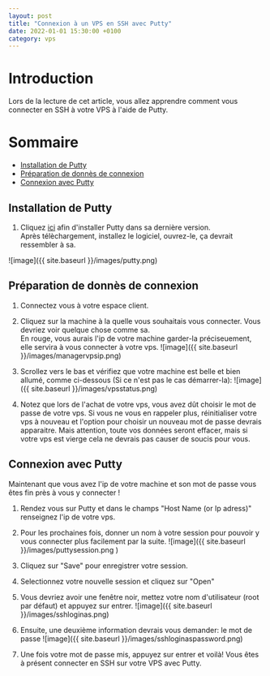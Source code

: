 ```yaml
---
layout: post
title: "Connexion à un VPS en SSH avec Putty"
date: 2022-01-01 15:30:00 +0100
category: vps
---
```


# Introduction

 Lors de la lecture de cet article, vous allez apprendre comment vous connecter en SSH à votre VPS à l'aide de Putty.

# Sommaire
- [Installation de Putty](#installation-de-putty)
- [Préparation de donnès de connexion](#preparation-de-donnès-de-connexion)
- [Connexion avec Putty](#connexion-avec-putty)

## Installation de Putty

1) Cliquez [ici](https://the.earth.li/~sgtatham/putty/latest/x86/putty.exe) afin d'installer Putty dans sa dernière version.  
Après télèchargement, installez le logiciel, ouvrez-le, ça devrait ressembler à sa. 

![image]({{ site.baseurl }}/images/putty.png)

## Préparation de donnès de connexion

1) Connectez vous à votre espace client.
2) Cliquez sur la machine à la quelle vous souhaitais vous connecter. Vous devriez voir quelque chose comme sa.  
En rouge, vous aurais l'ip de votre machine garder-la préciseuement, elle servira à vous connecter à votre vps.
![image]({{ site.baseurl }}/images/managervpsip.png)

3) Scrollez vers le bas et vérifiez que votre machine est belle et bien allumé, comme ci-dessous (Si ce n'est pas le cas démarrer-la):
![image]({{ site.baseurl }}/images/vpsstatus.png)

4) Notez que lors de l'achat de votre vps, vous avez dût choisir le mot de passe de votre vps. Si vous ne vous en rappeler plus, réinitialiser votre vps à nouveau et l'option pour choisir un nouveau mot de passe devrais apparaitre. Mais attention, toute vos données seront effacer, mais si votre vps est vierge cela ne devrais pas causer de soucis pour vous.

## Connexion avec Putty

Maintenant que vous avez l'ip de votre machine et son mot de passe vous êtes fin près à vous y connecter !
1) Rendez vous sur Putty et dans le champs "Host Name (or Ip adress)" renseignez l'ip de votre vps.
2) Pour les prochaines fois, donner un nom à votre session pour pouvoir y vous connecter plus facilement par la suite.
![image]({{ site.baseurl }}/images/puttysession.png )
3) Cliquez sur "Save" pour enregistrer votre session.
4) Selectionnez votre nouvelle session et cliquez sur "Open"
5) Vous devriez avoir une fenêtre noir, mettez votre nom d'utilisateur (root par défaut) et appuyez sur entrer.
![image]({{ site.baseurl }}/images/sshloginas.png)

6) Ensuite, une deuxième information devrais vous demander: le mot de passe
![image]({{ site.baseurl }}/images/sshloginaspassword.png)

7) Une fois votre mot de passe mis, appuyez sur entrer et voilà! Vous êtes à présent connecter en SSH sur votre VPS avec Putty.
